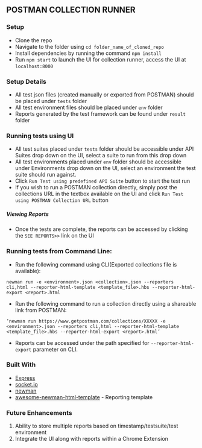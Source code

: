 ## POSTMAN COLLECTION RUNNER

### Setup
* Clone the repo
* Navigate to the folder using `cd folder_name_of_cloned_repo`
* Install dependencies by running the command `npm install`
* Run `npm start` to launch the UI for collection runner, access the UI at `localhost:8000`

### Setup Details
* All test json files (created manually or exported from POSTMAN) should be placed under `tests` folder
* All test environment files should be placed under `env` folder
* Reports generated by the test framework can be found under `result` folder

### Running tests using UI
* All test suites placed under `tests` folder should be accessible under API Suites drop down on the UI, select a suite to run from this drop down
* All test environments placed under `env` folder should be accessible under Environments drop down on the UI, select an environment the test suite should run against.
* Click `Run Test using predefined API Suite` button to start the test run
* If you wish to run a POSTMAN collection directly, simply post the collections URL in the textbox available on the UI and click `Run Test using POSTMAN Collection URL` button

##### Viewing Reports
* Once the tests are complete, the reports can be accessed by clicking the `SEE REPORTS>>` link on the UI

### Running tests from Command Line:
* Run the following command using CLI(Exported collections file is available):
```
newman run -e <environment>.json <collection>.json --reporters cli,html --reporter-html-template <template_file>.hbs --reporter-html-export <report>.html
```
* Run the following command to run a collection directly using a shareable link from POSTMAN:
```
‘newman run https://www.getpostman.com/collections/XXXXX -e <environment>.json --reporters cli,html --reporter-html-template <template_file>.hbs --reporter-html-export <report>.html’
```
* Reports can be accessed under the path specified for `--reporter-html-export` parameter on CLI.

### Built With
* [Express](https://github.com/expressjs/express)
* [socket.io](https://github.com/socketio/socket.io)
* [newman](https://github.com/postmanlabs/newman)
* [awesome-newman-html-template](https://github.com/MarcosEllys/awesome-newman-html-template) - Reporting template

### Future Enhancements
 1. Ability to store multiple reports based on timestamp/testsuite/test environment
 2. Integrate the UI along with reports within a Chrome Extension
